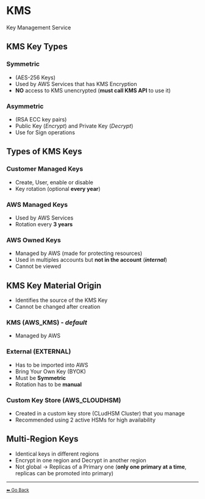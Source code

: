 # KMS
Key Management Service

## KMS Key Types
### Symmetric
* (AES-256 Keys)
* Used by AWS Services that has KMS Encryption
* **NO** access to KMS unencrypted (**must call KMS API** to use it)

### Asymmetric
* (RSA ECC key pairs)
* Public Key (*Encrypt*) and Private Key (*Decrypt*)
* Use for Sign operations

## Types of KMS Keys
### Customer Managed Keys
* Create, User, enable or disable
* Key rotation (optional **every year**)

### AWS Managed Keys
* Used by AWS Services
* Rotation every **3 years**

### AWS Owned Keys
* Managed by AWS (made for protecting resources)
* Used in multiples accounts but **not in the account** (***internal***)
* Cannot be viewed

## KMS Key Material Origin
* Identifies the source of the KMS Key
* Cannot be changed after creation

### KMS (AWS_KMS) - *default*
* Managed by AWS
### External (EXTERNAL)
* Has to be imported into AWS
* Bring Your Own Key (BYOK)
* Must be **Symmetric**
* Rotation has to be **manual**
### Custom Key Store (AWS_CLOUDHSM)
* Created in a custom key store (CLudHSM Cluster) that you manage
* Recommended using 2 active HSMs for high availability

## Multi-Region Keys
* Identical keys in different regions
* Encrypt in one region and Decrypt in another region
* Not global -> Replicas of a Primary one (**only one primary at a time**, replicas can be promoted into primary)


---

[<small>⬅ Go Back</small>](./index.md)
